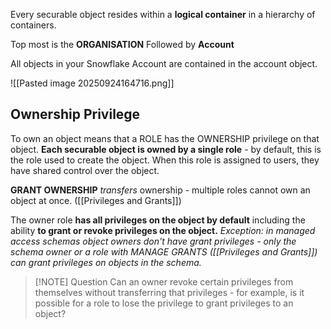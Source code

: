 Every securable object resides within a **logical container** in a hierarchy of containers. 

Top most is the **ORGANISATION**
Followed by **Account**

All objects in your Snowflake Account are contained in the account object.

![[Pasted image 20250924164716.png]]

## Ownership Privilege
To own an object means that a ROLE has the OWNERSHIP privilege on that object. **Each securable object is owned by a single role** - by default, this is the role used to create the object. When this role is assigned to users, they have shared control over the object. 

**GRANT OWNERSHIP** *transfers* ownership - multiple roles cannot own an object at once. ([[Privileges and Grants]])

The owner role **has all privileges on the object by default** including the ability **to grant or revoke privileges on the object.** 
*Exception: in managed access schemas object owners don't have grant privileges - only the schema owner or a role with MANAGE GRANTS ([[Privileges and Grants]]) can grant privileges on objects in the schema.*

> [!NOTE] Question
> Can an owner revoke certain privileges from themselves without transferring that privileges - for example, is it possible for a role to lose the privilege to grant privileges to an object?

